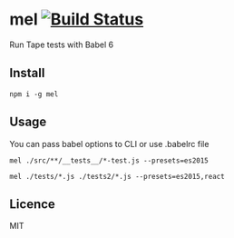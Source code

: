 # mel [![Build Status](https://travis-ci.org/skuridin/mel.svg?branch=master)](https://travis-ci.org/skuridin/mel)
Run Tape tests with Babel 6

## Install
`npm i -g mel`

## Usage
You can pass babel options to CLI or use .babelrc file

`mel ./src/**/__tests__/*-test.js --presets=es2015`

`mel ./tests/*.js ./tests2/*.js --presets=es2015,react`

## Licence
MIT
